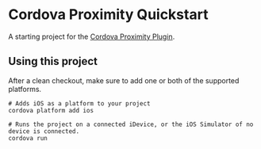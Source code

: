 Cordova Proximity Quickstart
=====================

A starting project for the [Cordova Proximity Plugin](https://github.com/petermetz/cordova-plugin-ibeacon).

## Using this project

After a clean checkout, make sure to add one or both of the supported platforms.
    
    # Adds iOS as a platform to your project
    cordova platform add ios 
    
    # Runs the project on a connected iDevice, or the iOS Simulator of no device is connected.
    cordova run
    
